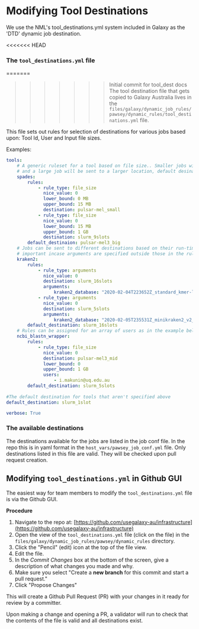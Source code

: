 # Modifying Tool Destinations

We use the NML's tool_destinations.yml system included in Galaxy as the 'DTD' dynamic job destination.

<<<<<<< HEAD
### The `tool_destinations.yml` file
=======
>>>>>>> Initial commit for tool_dest docs
The tool destination file that gets copied to Galaxy Australia lives in the `files/galaxy/dynamic_job_rules/pawsey/dynamic_rules/tool_destinations.yml` file.

This file sets out rules for selection of destinations for various jobs based upon: Tool Id, User and Input file sizes.

Examples:

```yaml
tools:
    # A generic ruleset for a tool based on file size.. Smaller jobs will be sent to a small destination
    # and a large job will be sent to a larger location, default desinations are set for jobs outside the rules.
    spades:
        rules:
            - rule_type: file_size
              nice_value: 0
              lower_bound: 0 MB
              upper_bound: 15 MB
              destination: pulsar-mel_small
            - rule_type: file_size
              nice_value: 0
              lower_bound: 15 MB
              upper_bound: 1 GB
              destination: slurm_9slots
        default_destinaion: pulsar-mel3_big
    # Jobs can be sent to different destinations based on their run-time arguments. Default destination is
    # important incase arguments are specified outside those in the rules.
    kraken2:
        rules:
            - rule_type: arguments
              nice_value: 0
              destination: slurm_16slots
              arguments:
                  kraken2_database: "2020-02-04T223652Z_standard_kmer-len_35_minimizer-len_31_minimizer-spaces_6"
            - rule_type: arguments
              nice_value: 0
              destination: slurm_5slots
              arguments:
                  kraken2_database: "2020-02-05T235531Z_minikraken2_v2_8GB"
        default_destination: slurm_16slots
    # Rules can be assigned for an array of users as in the example below
    ncbi_blastn_wrapper:
        rules:
            - rule_type: file_size
              nice_value: 0
              destination: pulsar-mel3_mid
              lower_bound: 0
              upper_bound: 1 GB
              users:
                  - i.makunin@uq.edu.au
        default_destination: slurm_5slots
    
#The default destination for tools that aren't specified above
default_destination: slurm_1slot

verbose: True
```

### The available destinations

The destinations available for the jobs are listed in the job conf file. In the repo this is in yaml format in the `host_vars/pawsey_job_conf.yml` file. Only destinations listed in this file are valid. They will be checked upon pull request creation.

## Modifying `tool_destinations.yml` in Github GUI

The easiest way for team members to modify the `tool_destinations.yml` file is via the Github GUI. 

**Procedure**

1. Navigate to the repo at: [https://github.com/usegalaxy-au/infrastructure](https://github.com/usegalaxy-au/infrastructure)
2. Open the view of the `tool_destinations.yml` file (click on the file) in the `files/galaxy/dynamic_job_rules/pawsey/dynamic_rules` directory.
3. Click the "Pencil" (edit) icon at the top of the file view.
4. Edit the file.
5. In the *Commit Changes* box at the bottom of the screen, give a description of what changes you made and why.
6. Make sure you select "Create a **new branch** for this commit and start a pull request."
7. Click "Propose Changes"

This will create a Github Pull Request (PR) with your changes in it ready for review by a committer.

Upon making a change and opening a PR, a validator will run to check that the contents of the file is valid and all destinations exist.

